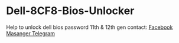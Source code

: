 # Dell-8CF8-Bios-Unlocker
Help to unlock dell bios password 11th &amp; 12th gen
contact: <a href="http://m.me/pk4tech">Facebook Masanger </a><a href="http://t.me/pk4tech">Telegram</a>
